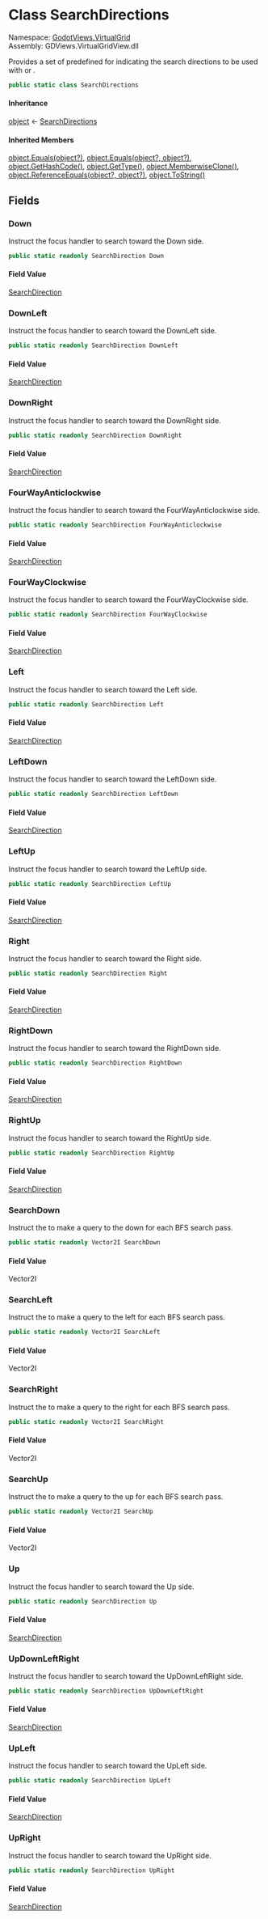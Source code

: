 # <a id="GodotViews_VirtualGrid_SearchDirections"></a> Class SearchDirections

Namespace: [GodotViews.VirtualGrid](GodotViews.VirtualGrid.md)  
Assembly: GDViews.VirtualGridView.dll  

Provides a set of predefined <xref href="GodotViews.VirtualGrid.SearchDirection" data-throw-if-not-resolved="false"></xref> for indicating the search directions
to be used with <xref href="GodotViews.VirtualGrid.FocusPresets" data-throw-if-not-resolved="false"></xref> or <xref href="GodotViews.VirtualGrid.FocusFinders" data-throw-if-not-resolved="false"></xref>.

```csharp
public static class SearchDirections
```

#### Inheritance

[object](https://learn.microsoft.com/dotnet/api/system.object) ← 
[SearchDirections](GodotViews.VirtualGrid.SearchDirections.md)

#### Inherited Members

[object.Equals\(object?\)](https://learn.microsoft.com/dotnet/api/system.object.equals\#system\-object\-equals\(system\-object\)), 
[object.Equals\(object?, object?\)](https://learn.microsoft.com/dotnet/api/system.object.equals\#system\-object\-equals\(system\-object\-system\-object\)), 
[object.GetHashCode\(\)](https://learn.microsoft.com/dotnet/api/system.object.gethashcode), 
[object.GetType\(\)](https://learn.microsoft.com/dotnet/api/system.object.gettype), 
[object.MemberwiseClone\(\)](https://learn.microsoft.com/dotnet/api/system.object.memberwiseclone), 
[object.ReferenceEquals\(object?, object?\)](https://learn.microsoft.com/dotnet/api/system.object.referenceequals), 
[object.ToString\(\)](https://learn.microsoft.com/dotnet/api/system.object.tostring)

## Fields

### <a id="GodotViews_VirtualGrid_SearchDirections_Down"></a> Down

Instruct the focus handler to search toward the Down side.

```csharp
public static readonly SearchDirection Down
```

#### Field Value

 [SearchDirection](GodotViews.VirtualGrid.SearchDirection.md)

### <a id="GodotViews_VirtualGrid_SearchDirections_DownLeft"></a> DownLeft

Instruct the focus handler to search toward the DownLeft side.

```csharp
public static readonly SearchDirection DownLeft
```

#### Field Value

 [SearchDirection](GodotViews.VirtualGrid.SearchDirection.md)

### <a id="GodotViews_VirtualGrid_SearchDirections_DownRight"></a> DownRight

Instruct the focus handler to search toward the DownRight side.

```csharp
public static readonly SearchDirection DownRight
```

#### Field Value

 [SearchDirection](GodotViews.VirtualGrid.SearchDirection.md)

### <a id="GodotViews_VirtualGrid_SearchDirections_FourWayAnticlockwise"></a> FourWayAnticlockwise

Instruct the focus handler to search toward the FourWayAnticlockwise side.

```csharp
public static readonly SearchDirection FourWayAnticlockwise
```

#### Field Value

 [SearchDirection](GodotViews.VirtualGrid.SearchDirection.md)

### <a id="GodotViews_VirtualGrid_SearchDirections_FourWayClockwise"></a> FourWayClockwise

Instruct the focus handler to search toward the FourWayClockwise side.

```csharp
public static readonly SearchDirection FourWayClockwise
```

#### Field Value

 [SearchDirection](GodotViews.VirtualGrid.SearchDirection.md)

### <a id="GodotViews_VirtualGrid_SearchDirections_Left"></a> Left

Instruct the focus handler to search toward the Left side.

```csharp
public static readonly SearchDirection Left
```

#### Field Value

 [SearchDirection](GodotViews.VirtualGrid.SearchDirection.md)

### <a id="GodotViews_VirtualGrid_SearchDirections_LeftDown"></a> LeftDown

Instruct the focus handler to search toward the LeftDown side.

```csharp
public static readonly SearchDirection LeftDown
```

#### Field Value

 [SearchDirection](GodotViews.VirtualGrid.SearchDirection.md)

### <a id="GodotViews_VirtualGrid_SearchDirections_LeftUp"></a> LeftUp

Instruct the focus handler to search toward the LeftUp side.

```csharp
public static readonly SearchDirection LeftUp
```

#### Field Value

 [SearchDirection](GodotViews.VirtualGrid.SearchDirection.md)

### <a id="GodotViews_VirtualGrid_SearchDirections_Right"></a> Right

Instruct the focus handler to search toward the Right side.

```csharp
public static readonly SearchDirection Right
```

#### Field Value

 [SearchDirection](GodotViews.VirtualGrid.SearchDirection.md)

### <a id="GodotViews_VirtualGrid_SearchDirections_RightDown"></a> RightDown

Instruct the focus handler to search toward the RightDown side.

```csharp
public static readonly SearchDirection RightDown
```

#### Field Value

 [SearchDirection](GodotViews.VirtualGrid.SearchDirection.md)

### <a id="GodotViews_VirtualGrid_SearchDirections_RightUp"></a> RightUp

Instruct the focus handler to search toward the RightUp side.

```csharp
public static readonly SearchDirection RightUp
```

#### Field Value

 [SearchDirection](GodotViews.VirtualGrid.SearchDirection.md)

### <a id="GodotViews_VirtualGrid_SearchDirections_SearchDown"></a> SearchDown

Instruct the <xref href="GodotViews.VirtualGrid.FocusFinders" data-throw-if-not-resolved="false"></xref> to make a query to the down for each BFS search pass.

```csharp
public static readonly Vector2I SearchDown
```

#### Field Value

 Vector2I

### <a id="GodotViews_VirtualGrid_SearchDirections_SearchLeft"></a> SearchLeft

Instruct the <xref href="GodotViews.VirtualGrid.FocusFinders" data-throw-if-not-resolved="false"></xref> to make a query to the left for each BFS search pass.

```csharp
public static readonly Vector2I SearchLeft
```

#### Field Value

 Vector2I

### <a id="GodotViews_VirtualGrid_SearchDirections_SearchRight"></a> SearchRight

Instruct the <xref href="GodotViews.VirtualGrid.FocusFinders" data-throw-if-not-resolved="false"></xref> to make a query to the right for each BFS search pass.

```csharp
public static readonly Vector2I SearchRight
```

#### Field Value

 Vector2I

### <a id="GodotViews_VirtualGrid_SearchDirections_SearchUp"></a> SearchUp

Instruct the <xref href="GodotViews.VirtualGrid.FocusFinders" data-throw-if-not-resolved="false"></xref> to make a query to the up for each BFS search pass.

```csharp
public static readonly Vector2I SearchUp
```

#### Field Value

 Vector2I

### <a id="GodotViews_VirtualGrid_SearchDirections_Up"></a> Up

Instruct the focus handler to search toward the Up side.

```csharp
public static readonly SearchDirection Up
```

#### Field Value

 [SearchDirection](GodotViews.VirtualGrid.SearchDirection.md)

### <a id="GodotViews_VirtualGrid_SearchDirections_UpDownLeftRight"></a> UpDownLeftRight

Instruct the focus handler to search toward the UpDownLeftRight side.

```csharp
public static readonly SearchDirection UpDownLeftRight
```

#### Field Value

 [SearchDirection](GodotViews.VirtualGrid.SearchDirection.md)

### <a id="GodotViews_VirtualGrid_SearchDirections_UpLeft"></a> UpLeft

Instruct the focus handler to search toward the UpLeft side.

```csharp
public static readonly SearchDirection UpLeft
```

#### Field Value

 [SearchDirection](GodotViews.VirtualGrid.SearchDirection.md)

### <a id="GodotViews_VirtualGrid_SearchDirections_UpRight"></a> UpRight

Instruct the focus handler to search toward the UpRight side.

```csharp
public static readonly SearchDirection UpRight
```

#### Field Value

 [SearchDirection](GodotViews.VirtualGrid.SearchDirection.md)

